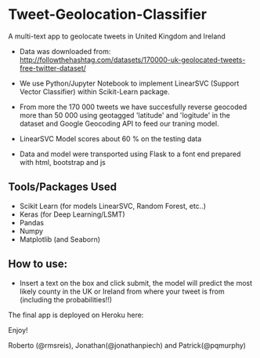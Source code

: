# Tweet-Geolocation-Classifier

A multi-text app to geolocate tweets in United Kingdom and Ireland

- Data was downloaded from: http://followthehashtag.com/datasets/170000-uk-geolocated-tweets-free-twitter-dataset/

- We use Python/Jupyter Notebook to implement LinearSVC (Support Vector Classifier) within Scikit-Learn package.
- From more the 170 000 tweets we have succesfully reverse geocoded more than 50 000 using geotagged 'latitude' and 'logitude' in the dataset and Google Geocoding API to feed our traning model.
- LinearSVC Model scores about 60 % on the testing data
- Data and model were transported using Flask to a font end prepared with html, bootstrap and js

## Tools/Packages Used
- Scikit Learn (for models LinearSVC, Random Forest, etc..)
- Keras (for Deep Learning/LSMT)
- Pandas
- Numpy
- Matplotlib (and Seaborn)



## How to use:

- Insert a text on the box and click submit, the model will predict the most likely county in the UK or Ireland from where your tweet is from (including the probabilities!!)

The final app is deployed on Heroku here: 

Enjoy!

Roberto (@rmsreis), Jonathan(@jonathanpiech) and Patrick(@pqmurphy) 
